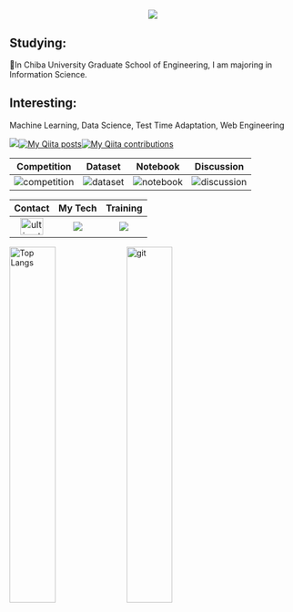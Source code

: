 <h1 align="center">
  <a href="https://git.io/typing-svg">
    <img src="https://readme-typing-svg.herokuapp.com/?lines=Hello,+There!+👋;I'm+ultimatemagic79..!;Thank+you+for+visiting+me!&center=true&size=29">
  </a>
</h1>

<h2 align="left">Studying:</h2>
<p align="left">🏫In Chiba University Graduate School of Engineering, I am majoring in Information Science.
  <!-- <a href="https://app.daily.dev/ultimatemagic79"><img src="https://github.com/ultimatemagic79/ultimatemagic79/blob/main/devcard.svg" width="26%" alt="Kaito Sugiyama's Dev Card" align="right"/></a></p> -->
<h2 align="left">Interesting:</h2>
<p align="left">Machine Learning, Data Science, Test Time Adaptation, Web Engineering</p>

![](https://komarev.com/ghpvc/?username=ultimatemagic79)[![My Qiita posts](https://qiita-badge.apiapi.app/s/kaitolab/posts.svg)](http://qiita.com/kaitolab)[![My Qiita contributions](https://qiita-badge.apiapi.app/s/kaitolab/contributions.svg)](http://qiita.com/kaitolab)

| Competition | Dataset | Notebook | Discussion |
| :---: | :---: | :---: | :---: |
| ![competition](https://www.kaggle.com/static/images/tiers/contributor.svg) | ![dataset](https://www.kaggle.com/static/images/tiers/contributor.svg) | ![notebook](https://www.kaggle.com/static/images/tiers/contributor.svg) | ![discussion](https://www.kaggle.com/static/images/tiers/contributor.svg) |


| Contact | My Tech | Training |
| :---: | :---: | :---: |
| <a href="https://twitter.com/ultimate_starry" target="blank"><img align="center" src="https://raw.githubusercontent.com/rahuldkjain/github-profile-readme-generator/master/src/images/icons/Social/twitter.svg" alt="ultimate_starry" height="30" width="40" /></a> | <a href="https://skillicons.dev"><img src="https://skillicons.dev/icons?i=py,pytorch,c,bots,django,java,gcp,github,linux,postgres" /></a> | <a href="https://skillicons.dev"><img src="https://skillicons.dev/icons?i=go,docker,aws,react,ts" /></a> |


<p align="left"> 
  <img alt="Top Langs" width="40%" src="https://github-profile-summary-cards.vercel.app/api/cards/repos-per-language/?username=ultimatemagic79&exclude=css,HTML&theme=tokyonight" />
  <img alt="git" width="40%" src="https://github-profile-summary-cards.vercel.app/api/cards/most-commit-language?username=ultimatemagic79&theme=tokyonight&exclude=CSS,dockerfile" />
</p>

